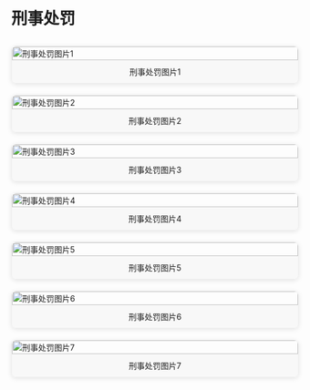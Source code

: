 # 刑事处罚

<div class="image-grid">
  <div class="image-item">
    <img src="./images/微信图片_20250507151252.jpg" alt="刑事处罚图片1">
    <p>刑事处罚图片1</p>
  </div>
  <div class="image-item">
    <img src="./images/微信图片_20250507151601.jpg" alt="刑事处罚图片2">
    <p>刑事处罚图片2</p>
  </div>
  <div class="image-item">
    <img src="./images/微信图片_20250507151829.jpg" alt="刑事处罚图片3">
    <p>刑事处罚图片3</p>
  </div>
  <div class="image-item">
    <img src="./images/微信图片_20250507152101.jpg" alt="刑事处罚图片4">
    <p>刑事处罚图片4</p>
  </div>
  <div class="image-item">
    <img src="./images/微信图片_20250507152644.jpg" alt="刑事处罚图片5">
    <p>刑事处罚图片5</p>
  </div>
  <div class="image-item">
    <img src="./images/微信图片_20250507152743.jpg" alt="刑事处罚图片6">
    <p>刑事处罚图片6</p>
  </div>
  <div class="image-item">
    <img src="./images/微信图片_20250507153051.jpg" alt="刑事处罚图片7">
    <p>刑事处罚图片7</p>
  </div>
</div>

<style>
.image-grid {
  display: grid;
  grid-template-columns: repeat(auto-fill, minmax(250px, 1fr));
  grid-gap: 20px;
  margin: 30px 0;
}

.image-item {
  display: flex;
  flex-direction: column;
  border: 1px solid #eee;
  border-radius: 8px;
  overflow: hidden;
  transition: transform 0.3s ease;
  box-shadow: 0 2px 8px rgba(0, 0, 0, 0.1);
}

.image-item:hover {
  transform: translateY(-5px);
  box-shadow: 0 5px 15px rgba(0, 0, 0, 0.2);
}

.image-item img {
  width: 100%;
  height: auto;
  object-fit: cover;
}

.image-item p {
  padding: 10px;
  margin: 0;
  text-align: center;
  background-color: #f8f8f8;
  font-size: 14px;
}
</style>
